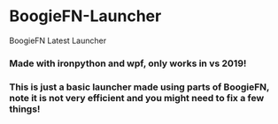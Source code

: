 # BoogieFN-Launcher
BoogieFN Latest Launcher

### Made with ironpython and wpf, only works in vs 2019!
### This is just a basic launcher made using parts of BoogieFN, note it is not very efficient and you might need to fix a few things!
